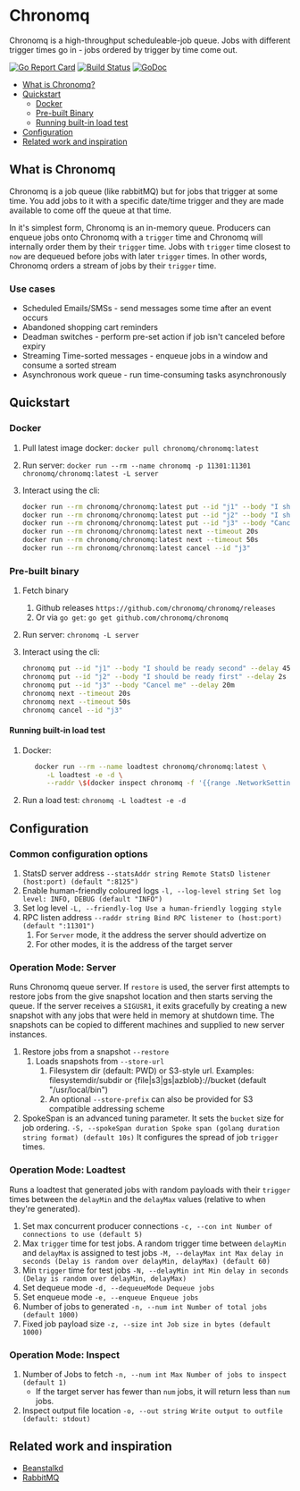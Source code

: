 # Chronomq

Chronomq is a high-throughput scheduleable-job queue. Jobs with different trigger times go in - jobs ordered by trigger by time come out.

[![Go Report Card](https://goreportcard.com/badge/github.com/chronomq/chronomq)](https://goreportcard.com/report/github.com/chronomq/chronomq)
[![Build Status](https://travis-ci.com/chronomq/chronomq.svg?branch=master)](https://travis-ci.com/chronomq/chronomq)
[![GoDoc](https://godoc.org/github.com/chronomq/chronomq/pkg?status.svg)](https://godoc.org/github.com/chronomq/chronomq/pkg)

- [What is Chronomq?](#what-is-chronomq)
- [Quickstart](#quickstart)
  - [Docker](#docker)
  - [Pre-built Binary](#pre-built-binary)
  - [Running built-in load test](#running-built-in-load-test)
- [Configuration](#configuration)
- [Related work and inspiration](#Related-work-and-inspiration)

## What is Chronomq

Chronomq is a job queue (like rabbitMQ) but for jobs that trigger at some time. You add jobs to it with a specific date/time trigger and they are made available to come off the queue at that time.

In it's simplest form, Chronomq is an in-memory queue.
Producers can enqueue jobs onto Chronomq with a `trigger` time and Chronomq will internally order them by their `trigger` time. Jobs with `trigger` time closest to `now` are dequeued before jobs with later `trigger` times.
In other words, Chronomq orders a stream of jobs by their `trigger` time.

### Use cases

- Scheduled Emails/SMSs - send messages some time after an event occurs
- Abandoned shopping cart reminders
- Deadman switches - perform pre-set action if job isn't canceled before expiry
- Streaming Time-sorted messages - enqueue jobs in a window and consume a sorted stream
- Asynchronous work queue - run time-consuming tasks asynchronously

## Quickstart

### Docker

1. Pull latest image docker: `docker pull chronomq/chronomq:latest`
1. Run server: `docker run --rm --name chronomq -p 11301:11301 chronomq/chronomq:latest -L server`
1. Interact using the cli:

   ```bash
   docker run --rm chronomq/chronomq:latest put --id "j1" --body "I should be ready second" --delay 45s
   docker run --rm chronomq/chronomq:latest put --id "j2" --body "I should be ready first" --delay 2s
   docker run --rm chronomq/chronomq:latest put --id "j3" --body "Cancel me" --delay 20m
   docker run --rm chronomq/chronomq:latest next --timeout 20s
   docker run --rm chronomq/chronomq:latest next --timeout 50s
   docker run --rm chronomq/chronomq:latest cancel --id "j3"
   ```

### Pre-built binary

1. Fetch binary
   1. Github releases `https://github.com/chronomq/chronomq/releases`
   1. Or via `go get`: `go get github.com/chronomq/chronomq`
1. Run server: `chronomq -L server`
1. Interact using the cli:

   ```bash
   chronomq put --id "j1" --body "I should be ready second" --delay 45s
   chronomq put --id "j2" --body "I should be ready first" --delay 2s
   chronomq put --id "j3" --body "Cancel me" --delay 20m
   chronomq next --timeout 20s
   chronomq next --timeout 50s
   chronomq cancel --id "j3"
   ```

#### Running built-in load test

1. Docker:

   ```bash
      docker run --rm --name loadtest chronomq/chronomq:latest \
         -L loadtest -e -d \
         --raddr \$(docker inspect chronomq -f '{{range .NetworkSettings.Networks}}{{.IPAddress}}{{end}}'):11301
   ```

1. Run a load test: `chronomq -L loadtest -e -d`

## Configuration

### Common configuration options

1. StatsD server address `--statsAddr string Remote StatsD listener (host:port) (default ":8125")`
1. Enable human-friendly coloured logs `-l, --log-level string Set log level: INFO, DEBUG (default "INFO")`
1. Set log level `-L, --friendly-log Use a human-friendly logging style`
1. RPC listen address `--raddr string Bind RPC listener to (host:port) (default ":11301")`
   1. For `Server` mode, it the address the server should advertize on
   1. For other modes, it is the address of the target server

### Operation Mode: Server

Runs Chronomq queue server. If `restore` is used, the server first attempts to restore jobs from the give snapshot location and then starts serving the queue. If the server receives a `SIGUSR1`, it exits gracefully by creating a new snapshot with any jobs that were held in memory at shutdown time.
The snapshots can be copied to different machines and supplied to new server instances.

1. Restore jobs from a snapshot `--restore`
   1. Loads snapshots from `--store-url`
      1. Filesystem dir (default: PWD) or S3-style url.
         Examples: filesystemdir/subdir or {file|s3|gs|azblob}://bucket (default "/usr/local/bin")
      1. An optional `--store-prefix` can also be provided for S3 compatible addressing scheme
1. SpokeSpan is an advanced tuning parameter. It sets the `bucket` size for job ordering.
   `-S, --spokeSpan duration Spoke span (golang duration string format) (default 10s)`
   It configures the spread of job `trigger` times.

### Operation Mode: Loadtest

Runs a loadtest that generated jobs with random payloads with their `trigger` times between the `delayMin` and the `delayMax` values (relative to when they're generated).

1. Set max concurrent producer connections `-c, --con int Number of connections to use (default 5)`
1. Max `trigger` time for test jobs. A random trigger time between `delayMin` and `delayMax` is assigned to test jobs `-M, --delayMax int Max delay in seconds (Delay is random over delayMin, delayMax) (default 60)`
1. Min `trigger` time for test jobs `-N, --delayMin int Min delay in seconds (Delay is random over delayMin, delayMax)`
1. Set dequeue mode `-d, --dequeueMode Dequeue jobs`
1. Set enqueue mode `-e, --enqueue Enqueue jobs`
1. Number of jobs to generated `-n, --num int Number of total jobs (default 1000)`
1. Fixed job payload size `-z, --size int Job size in bytes (default 1000)`

### Operation Mode: Inspect

1. Number of Jobs to fetch `-n, --num int Max Number of jobs to inspect (default 1)`
   - If the target server has fewer than `num` jobs, it will return less than `num` jobs.
1. Inspect output file location `-o, --out string Write output to outfile (default: stdout)`

## Related work and inspiration

- [Beanstalkd](https://github.com/beanstalkd/beanstalkd)
- [RabbitMQ](https://www.rabbitmq.com)
